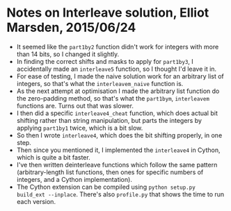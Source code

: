 # Notes on Interleave solution, Elliot Marsden, 2015/06/24

- It seemed like the `part1by2` function didn't work for integers with more than 14 bits, so I changed it slightly.
- In finding the correct shifts and masks to apply for `part1by3`, I accidentally made an `interleave5` function, so I thought I'd leave it in.
- For ease of testing, I made the naive solution work for an arbitrary list of integers, so that's what the `interleavem_naive` function is.
- As the next attempt at optimisation I made the arbitrary list function do the zero-padding method, so that's what the `part1bym`, `interleavem` functions are. Turns out that was slower.
- I then did a specific `interleave4_cheat` function, which does actual bit shifting rather than string manipulation, but parts the integers by applying `part1by1` twice, which is a bit slow.
- So then I wrote `interleave4`, which does the bit shifting properly, in one step.
- Then since you mentioned it, I implemented the `interleave4` in Cython, which is quite a bit faster.
- I've then written deinterleave functions which follow the same pattern (arbitrary-length list functions, then ones for specific numbers of integers, and a Cython implementation).
- The Cython extension can be compiled using `python setup.py build_ext --inplace`. There's also `profile.py` that shows the time to run each version.
